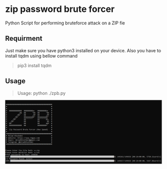 # zip password brute forcer
Python Script for performing bruteforce attack on a ZIP fie

## Requirment
Just make sure you have python3 installed on your device.
Also you have to install tqdm using bellow command
>  pip3 install tqdm

## Usage
>  Usage: python ./zpb.py

![Usage](https://raw.githubusercontent.com/Miladkhoshdel/zip-password-brute-forcer/main/1.PNG)
